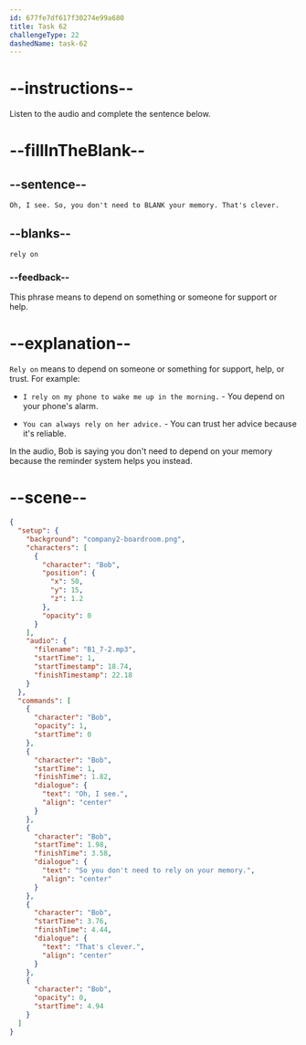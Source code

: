 ```yaml
---
id: 677fe7df617f30274e99a680
title: Task 62
challengeType: 22
dashedName: task-62
---
```


<!-- (Audio) Bob: Oh, I see. So you don't need to rely on your memory. That's clever. -->

# --instructions--

Listen to the audio and complete the sentence below.

# --fillInTheBlank--

## --sentence--

`Oh, I see. So, you don't need to BLANK your memory. That's clever.`

## --blanks--

`rely on`

### --feedback--

This phrase means to depend on something or someone for support or help.

# --explanation--

`Rely on` means to depend on someone or something for support, help, or trust. For example:

- `I rely on my phone to wake me up in the morning.` - You depend on your phone's alarm.

- `You can always rely on her advice.` - You can trust her advice because it's reliable.

In the audio, Bob is saying you don't need to depend on your memory because the reminder system helps you instead.

# --scene--

```json
{
  "setup": {
    "background": "company2-boardroom.png",
    "characters": [
      {
        "character": "Bob",
        "position": {
          "x": 50,
          "y": 15,
          "z": 1.2
        },
        "opacity": 0
      }
    ],
    "audio": {
      "filename": "B1_7-2.mp3",
      "startTime": 1,
      "startTimestamp": 18.74,
      "finishTimestamp": 22.18
    }
  },
  "commands": [
    {
      "character": "Bob",
      "opacity": 1,
      "startTime": 0
    },
    {
      "character": "Bob",
      "startTime": 1,
      "finishTime": 1.82,
      "dialogue": {
        "text": "Oh, I see.",
        "align": "center"
      }
    },
    {
      "character": "Bob",
      "startTime": 1.98,
      "finishTime": 3.58,
      "dialogue": {
        "text": "So you don't need to rely on your memory.",
        "align": "center"
      }
    },
    {
      "character": "Bob",
      "startTime": 3.76,
      "finishTime": 4.44,
      "dialogue": {
        "text": "That's clever.",
        "align": "center"
      }
    },
    {
      "character": "Bob",
      "opacity": 0,
      "startTime": 4.94
    }
  ]
}
```
